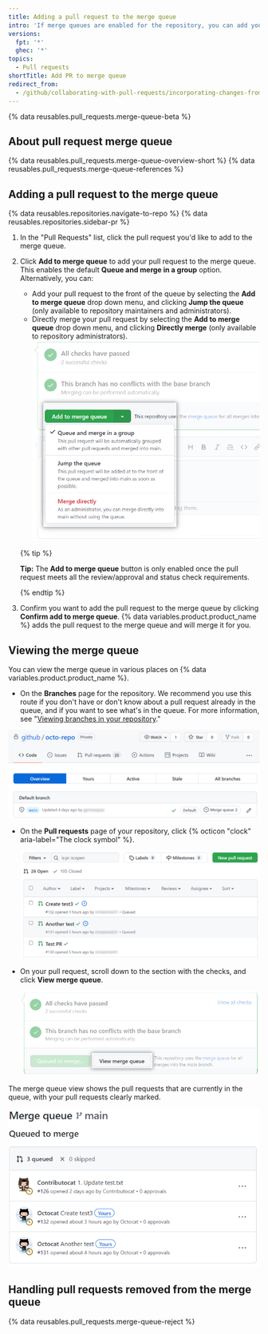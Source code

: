 ```yaml
---
title: Adding a pull request to the merge queue
intro: 'If merge queues are enabled for the repository, you can add your pull requests to the merge queue once all the required checks have passed. {% data variables.product.product_name %} will merge the pull requests for you.'
versions:
  fpt: '*'
  ghec: '*'
topics:
  - Pull requests
shortTitle: Add PR to merge queue
redirect_from:
  - /github/collaborating-with-pull-requests/incorporating-changes-from-a-pull-request/adding-a-pull-request-to-the-merge-queue
---
```


{% data reusables.pull_requests.merge-queue-beta %}

## About pull request merge queue

{% data reusables.pull_requests.merge-queue-overview-short %}
{% data reusables.pull_requests.merge-queue-references %}

## Adding a pull request to the merge queue

{% data reusables.repositories.navigate-to-repo %}
{% data reusables.repositories.sidebar-pr %}
1. In the "Pull Requests" list, click the pull request you'd like to add to the merge queue.
1. Click **Add to merge queue** to add your pull request to the merge queue. This enables the default **Queue and merge in a group** option. Alternatively, you can:
   - Add your pull request to the front of the queue by selecting the **Add to merge queue** drop down menu, and clicking **Jump the queue** (only available to repository maintainers and administrators).
   - Directly merge your pull request by selecting the **Add to merge queue** drop down menu, and clicking **Directly merge** (only available to repository administrators). ![Merge queue options](/assets/images/help/pull_requests/merge-queue-options.png)

   {% tip %}

   **Tip:** The **Add to merge queue** button is only enabled once the pull request meets all the review/approval and status check requirements.

   {% endtip %}
2. Confirm you want to add the pull request to the merge queue by clicking **Confirm add to merge queue**.
   {% data variables.product.product_name %} adds the pull request to the merge queue and will merge it for you.

## Viewing the merge queue

You can view the merge queue in various places on {% data variables.product.product_name %}.

   - On the **Branches** page for the repository. We recommend you use this route if you don't have or don't know about a pull request already in the queue, and if you want to see what's in the queue. For more information, see "[Viewing branches in your repository](/repositories/configuring-branches-and-merges-in-your-repository/managing-branches-in-your-repository/viewing-branches-in-your-repository)."

  ![View merge queue in Branches page](/assets/images/help/pull_requests/merge-queue-branches-page.png)

- On the **Pull requests** page of your repository, click {% octicon "clock" aria-label="The clock symbol" %}.

  ![View merge queue on Pull requests page](/assets/images/help/pull_requests/clock-icon-in-pull-request-list.png)

- On your pull request, scroll down to the section with the checks, and click **View merge queue**.

  ![View Merge queue button on pull request](/assets/images/help/pull_requests/view-merge-queue-button.png)

The merge queue view shows the pull requests that are currently in the queue, with your pull requests clearly marked.

![Merge queue view](/assets/images/help/pull_requests/merge-queue-view.png)

## Handling pull requests removed from the merge queue

{% data reusables.pull_requests.merge-queue-reject %}
